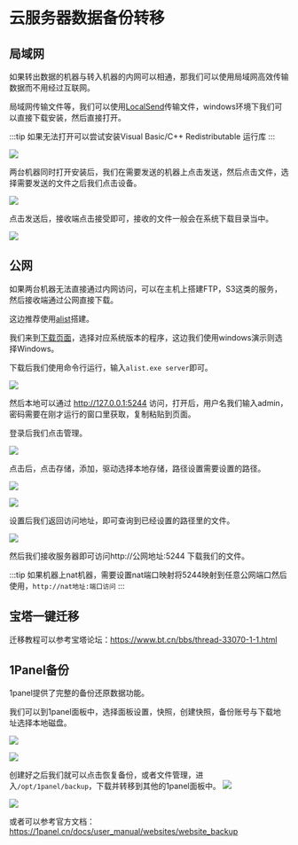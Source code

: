 # 云服务器数据备份转移

## 局域网

如果转出数据的机器与转入机器的内网可以相通，那我们可以使用局域网高效传输数据而不用经过互联网。

局域网传输文件等，我们可以使用[LocalSend](https://localsend.org/#/)传输文件，windows环境下我们可以直接下载安装，然后直接打开。

:::tip
如果无法打开可以尝试安装Visual Basic/C++ Redistributable 运行库
:::

![](https://cn-sy1.rains3.com/rainyun-assets/pic/2024/04/20240401163158_5cef0897c0c149799f1ee08fbcf56e56.png)


两台机器同时打开安装后，我们在需要发送的机器上点击发送，然后点击文件，选择需要发送的文件之后我们点击设备。

![](https://cn-sy1.rains3.com/rainyun-assets/pic/2024/04/20240401163252_c7977824ac757bb0f751d75b539428b7.png)

点击发送后，接收端点击接受即可，接收的文件一般会在系统下载目录当中。

![](https://cn-sy1.rains3.com/rainyun-assets/pic/2024/04/20240401163411_083e83b507d4236225bf7be34c118c40.png)

## 公网

如果两台机器无法直接通过内网访问，可以在主机上搭建FTP，S3这类的服务，然后接收端通过公网直接下载。

这边推荐使用[alist](https://alist.nn.ci/zh/guide/)搭建。

我们来到[下载页面](https://github.com/alist-org/alist/releases)，选择对应系统版本的程序，这边我们使用windows演示则选择Windows。

下载后我们使用命令行运行，输入`alist.exe server`即可。

![](https://cn-sy1.rains3.com/rainyun-assets/pic/2024/04/20240401165956_ca369772a9ee0a1df8cdd54aae63e9e5.png)

然后本地可以通过 http://127.0.0.1:5244 访问，打开后，用户名我们输入admin，密码需要在刚才运行的窗口里获取，复制粘贴到页面。

登录后我们点击管理。

![](https://cn-sy1.rains3.com/rainyun-assets/pic/2024/04/20240401170156_16eaa8041613c6c83b4e7616b03a8c49.png)

点击后，点击存储，添加，驱动选择本地存储，路径设置需要设置的路径。

![](https://cn-sy1.rains3.com/rainyun-assets/pic/2024/04/20240401170233_a26848cf8e5ff5c6545d5d97e5330e0a.png)

![](https://cn-sy1.rains3.com/rainyun-assets/pic/2024/04/20240401170354_20b1944f289c571f458faa9d91873048.png)

设置后我们返回访问地址，即可查询到已经设置的路径里的文件。

![](https://cn-sy1.rains3.com/rainyun-assets/pic/2024/04/20240401170609_8f5638cad7bba474777aef762984ba25.png)

然后我们接收服务器即可访问http://公网地址:5244 下载我们的文件。

:::tip
如果机器上nat机器，需要设置nat端口映射将5244映射到任意公网端口然后使用，`http://nat地址:端口访问`
:::


## 宝塔一键迁移

迁移教程可以参考宝塔论坛：https://www.bt.cn/bbs/thread-33070-1-1.html

##  1Panel备份

1panel提供了完整的备份还原数据功能。

我们可以到1panel面板中，选择面板设置，快照，创建快照，备份账号与下载地址选择本地磁盘。

![](https://cn-sy1.rains3.com/rainyun-assets/pic/2024/04/20240416150608_74069590c727d7c8db9687369ae00cf3.png)

![](https://cn-sy1.rains3.com/rainyun-assets/pic/2024/04/20240416150646_91d1e5b817373f54e41acbf47c3eb5ef.png)

创建好之后我们就可以点击恢复备份，或者文件管理，进入`/opt/1panel/backup`，下载并转移到其他的1panel面板中。
![](https://cn-sy1.rains3.com/rainyun-assets/pic/2024/04/20240416151159_839e0ffb3d3cdf3096045a1569408843.png)

![](https://cn-sy1.rains3.com/rainyun-assets/pic/2024/04/20240416151042_700906002c6a7114f02c8fa92cbb1d9f.png)

或者可以参考官方文档：https://1panel.cn/docs/user_manual/websites/website_backup